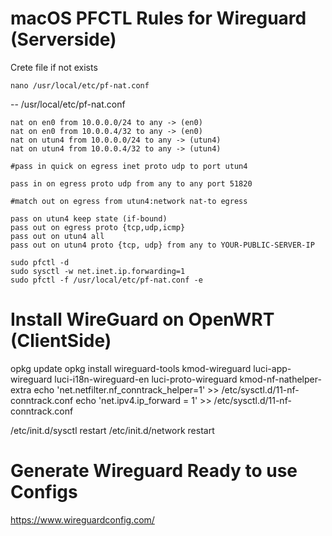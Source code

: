 # macOS PFCTL Rules for Wireguard (Serverside)

Crete file if not exists
```
nano /usr/local/etc/pf-nat.conf
```
-- /usr/local/etc/pf-nat.conf
```
nat on en0 from 10.0.0.0/24 to any -> (en0)
nat on en0 from 10.0.0.4/32 to any -> (en0)
nat on utun4 from 10.0.0.0/24 to any -> (utun4)
nat on utun4 from 10.0.0.4/32 to any -> (utun4)

#pass in quick on egress inet proto udp to port utun4

pass in on egress proto udp from any to any port 51820

#match out on egress from utun4:network nat-to egress

pass on utun4 keep state (if-bound)
pass out on egress proto {tcp,udp,icmp}
pass out on utun4 all
pass out on utun4 proto {tcp, udp} from any to YOUR-PUBLIC-SERVER-IP
```


```
sudo pfctl -d
sudo sysctl -w net.inet.ip.forwarding=1
sudo pfctl -f /usr/local/etc/pf-nat.conf -e
```

# Install WireGuard on OpenWRT (ClientSide)
opkg update
opkg install wireguard-tools kmod-wireguard luci-app-wireguard luci-i18n-wireguard-en luci-proto-wireguard  kmod-nf-nathelper-extra
echo 'net.netfilter.nf_conntrack_helper=1' >> /etc/sysctl.d/11-nf-conntrack.conf
echo 'net.ipv4.ip_forward = 1' >> /etc/sysctl.d/11-nf-conntrack.conf

/etc/init.d/sysctl restart
/etc/init.d/network restart

# Generate Wireguard Ready to use Configs
https://www.wireguardconfig.com/

